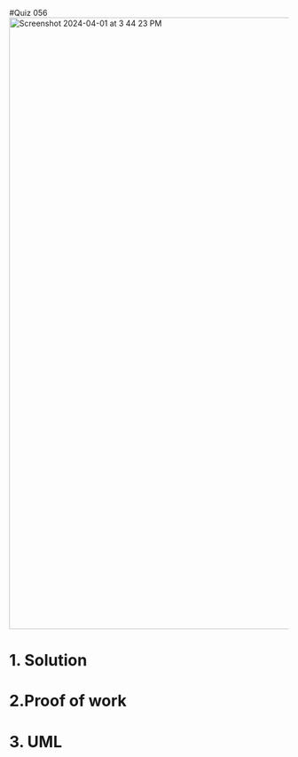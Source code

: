 #Quiz 056
<img width="1103" alt="Screenshot 2024-04-01 at 3 44 23 PM" src="https://github.com/K-Schriber/Unit-4-Comp-Sci/assets/142757998/071326cb-1780-42c4-a9dd-496df6ec0eaa">

# 1. Solution


# 2.Proof of work


# 3. UML

